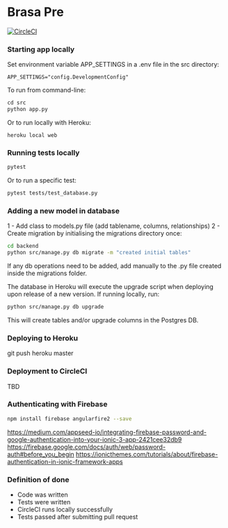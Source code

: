 # Brasa Pre

[![CircleCI](https://circleci.com/gh/gabrielfior/brasa-pre/tree/master.svg?style=svg)](https://circleci.com/gh/gabrielfior/brasa-pre/tree/master)

### Starting app locally

Set environment variable APP_SETTINGS in a .env file in the src directory:
```dotenv
APP_SETTINGS="config.DevelopmentConfig"
```

To run from command-line:
```python
cd src
python app.py
```

Or to run locally with Heroku:
```heroku
heroku local web
```

### Running tests locally
```bash
pytest
```

Or to run a specific test:
```bash
pytest tests/test_database.py
```

### Adding a new model in database

1 - Add class to models.py file (add tablename, columns, relationships)
2 - Create migration by initialising the migrations directory once:

```bash
cd backend
python src/manage.py db migrate -m "created initial tables"
```

If any db operations need to be added, add manually to the .py file created inside the migrations folder.

The database in Heroku will execute the upgrade script when deploying upon release of a new version. If running locally, run:

```bash
python src/manage.py db upgrade
```

This will create tables and/or upgrade columns in the Postgres DB.

### Deploying to Heroku

git push heroku master

### Deployment to CircleCI

TBD

### Authenticating with Firebase

```bash
npm install firebase angularfire2 --save
```

https://medium.com/appseed-io/integrating-firebase-password-and-google-authentication-into-your-ionic-3-app-2421cee32db9
https://firebase.google.com/docs/auth/web/password-auth#before_you_begin
https://ionicthemes.com/tutorials/about/firebase-authentication-in-ionic-framework-apps

### Definition of done

- Code was written
- Tests were written
- CircleCI runs locally successfully
- Tests passed after submitting pull request
